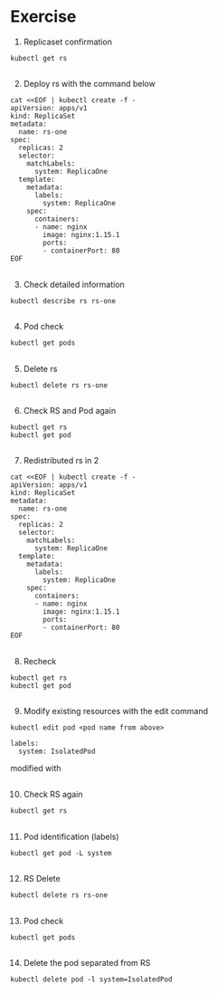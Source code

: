 # Exercise


1. Replicaset confirmation
```
kubectl get rs
```

##

2. Deploy rs with the command below
```
cat <<EOF | kubectl create -f -
apiVersion: apps/v1
kind: ReplicaSet
metadata:
  name: rs-one
spec:
  replicas: 2
  selector:
    matchLabels:
      system: ReplicaOne
  template:
    metadata:
      labels:
        system: ReplicaOne
    spec:
      containers:
      - name: nginx
        image: nginx:1.15.1
        ports:
        - containerPort: 80
EOF
```

##

3. Check detailed information
```
kubectl describe rs rs-one
```

##

4. Pod check
```
kubectl get pods
```

##

5. Delete rs
```
kubectl delete rs rs-one
```

##

6. Check RS and Pod again
```
kubectl get rs
kubectl get pod
```

##

7. Redistributed rs in 2
```
cat <<EOF | kubectl create -f -
apiVersion: apps/v1
kind: ReplicaSet
metadata:
  name: rs-one
spec:
  replicas: 2
  selector:
    matchLabels:
      system: ReplicaOne
  template:
    metadata:
      labels:
        system: ReplicaOne
    spec:
      containers:
      - name: nginx
        image: nginx:1.15.1
        ports:
        - containerPort: 80
EOF
```

##

8. Recheck
```
kubectl get rs
kubectl get pod
```

##

9. Modify existing resources with the edit command
```
kubectl edit pod <pod name from above>
```

```
labels:
  system: IsolatedPod
```
modified with

##

10. Check RS again
```
kubectl get rs
```

##

11. Pod identification (labels)
```
kubectl get pod -L system
```

##

12. RS Delete
```
kubectl delete rs rs-one
```

##

13. Pod check
```
kubectl get pods
```

##

14. Delete the pod separated from RS
```
kubectl delete pod -l system=IsolatedPod
```
